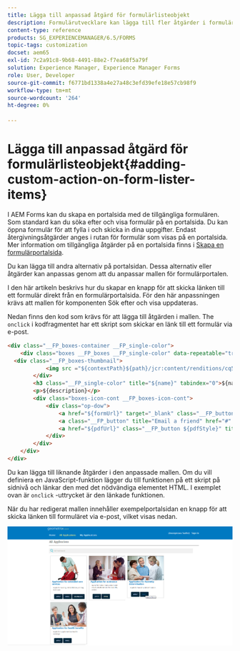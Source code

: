 ```yaml
---
title: Lägga till anpassad åtgärd för formulärlisteobjekt
description: Formulärutvecklare kan lägga till fler åtgärder i formulärportalsidan. Som standard kan du använda formulärlistan för att öppna formuläret, fylla i det och skicka det.
content-type: reference
products: SG_EXPERIENCEMANAGER/6.5/FORMS
topic-tags: customization
docset: aem65
exl-id: 7c2a91c8-9b68-4491-88e2-f7ea68f5a79f
solution: Experience Manager, Experience Manager Forms
role: User, Developer
source-git-commit: f6771bd1338a4e27a48c3efd39efe18e57cb98f9
workflow-type: tm+mt
source-wordcount: '264'
ht-degree: 0%

---
```


# Lägga till anpassad åtgärd för formulärlisteobjekt{#adding-custom-action-on-form-lister-items}

I AEM Forms kan du skapa en portalsida med de tillgängliga formulären. Som standard kan du söka efter och visa formulär på en portalsida. Du kan öppna formulär för att fylla i och skicka in dina uppgifter. Endast återgivningsåtgärder anges i rutan för formulär som visas på en portalsida. Mer information om tillgängliga åtgärder på en portalsida finns i [Skapa en formulärportalsida](../../forms/using/creating-form-portal-page.md).

Du kan lägga till andra alternativ på portalsidan. Dessa alternativ eller åtgärder kan anpassas genom att du anpassar mallen för formulärportalen.

I den här artikeln beskrivs hur du skapar en knapp för att skicka länken till ett formulär direkt från en formulärportalsida. För den här anpassningen krävs att mallen för komponenten Sök efter och visa uppdateras.

Nedan finns den kod som krävs för att lägga till åtgärden i mallen. The `onclick` i kodfragmentet har ett skript som skickar en länk till ett formulär via e-post.

```html
<div class="__FP_boxes-container __FP_single-color">
    <div class="boxes __FP_boxes __FP_single-color" data-repeatable="true">
  <div class="__FP_boxes-thumbnail">
            <img src ="${contextPath}${path}/jcr:content/renditions/cq5dam.thumbnail.319.319.png">
        </div>
        <h3 class="__FP_single-color" title="${name}" tabindex="0">${name}</h3>
        <p>${description}</p>
        <div class="boxes-icon-cont __FP_boxes-icon-cont">
            <div class="op-dow">
                <a href="${formUrl}" target="_blank" class="__FP_button ${htmlStyle}" title="${config-htmlLinkText}">Apply</a>
                <a class="__FP_button" title="Email a friend" href="#" onclick="javascript:window.location=&apos;mailto:?subject=Interesting information&body=I thought you might find {name} form helpful :  &apos;+window.location.protocol+window.location.host+&apos;${formUrl}&apos; ;">Email</a>
                <a href="${pdfUrl}" class="__FP_button ${pdfStyle}" title="${config-pdfLinkText}">Download</a>
            </div>
        </div>
    </div>
</div>
```

Du kan lägga till liknande åtgärder i den anpassade mallen. Om du vill definiera en JavaScript-funktion lägger du till funktionen på ett skript på sidnivå och länkar den med det nödvändiga elementet HTML. I exemplet ovan är `onclick` -uttrycket är den länkade funktionen.

När du har redigerat mallen innehåller exempelportalsidan en knapp för att skicka länken till formuläret via e-post, vilket visas nedan.

![e-post](assets/email.png)
